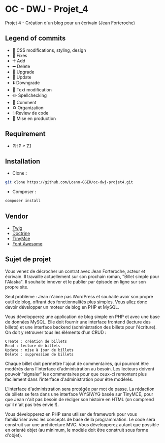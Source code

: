 # OC - DWJ - Projet_4
Projet 4 - Création d'un blog pour un écrivain (Jean Forteroche)

## Legend of commits
* :art: CSS modifications, styling, design
* :wrench: Fixes
* :heavy_plus_sign: Add
* :heavy_minus_sign: Delete
* 🚀 Upgrade
* 📌 Update
* :arrow_down: Downgrade
* :memo: Text modification
* :pencil2: Spellchecking
* 💬 Comment
* :recycle: Organization
* ✨Review de code
* 🤩 Mise en production

## Requirement
* PHP ≥ 7.1

## Installation
* Clone : 
```bash
git clone https://github.com/Loann-GGER/oc-dwj-projet4.git
```
* Composer :
``` bash
composer install
```

## Vendor
* [Twig](https://twig.symfony.com/doc/2.x/tags/if.html)
* [Doctrine](https://packagist.org/packages/composer/composer)
* [TinyMce](https://www.tiny.cloud/)
* [Font Awesome](https://fontawesome.com/)


## Sujet de projet

Vous venez de décrocher un contrat avec Jean Forteroche, acteur et écrivain. Il travaille actuellement sur son prochain roman, "Billet simple pour l'Alaska". Il souhaite innover et le publier par épisode en ligne sur son propre site.

Seul problème : Jean n'aime pas WordPress et souhaite avoir son propre outil de blog, offrant des fonctionnalités plus simples. Vous allez donc devoir développer un moteur de blog en PHP et MySQL.

Vous développerez une application de blog simple en PHP et avec une base de données MySQL. Elle doit fournir une interface frontend (lecture des billets) et une interface backend (administration des billets pour l'écriture). On doit y retrouver tous les éléments d'un CRUD :

    Create : création de billets
    Read : lecture de billets
    Update : mise à jour de billets
    Delete : suppression de billets

Chaque billet doit permettre l'ajout de commentaires, qui pourront être modérés dans l'interface d'administration au besoin.
Les lecteurs doivent pouvoir "signaler" les commentaires pour que ceux-ci remontent plus facilement dans l'interface d'administration pour être modérés.

L'interface d'administration sera protégée par mot de passe. La rédaction de billets se fera dans une interface WYSIWYG basée sur TinyMCE, pour que Jean n'ait pas besoin de rédiger son histoire en HTML (on comprend qu'il n'ait pas très envie !).

Vous développerez en PHP sans utiliser de framework pour vous familiariser avec les concepts de base de la programmation. Le code sera construit sur une architecture MVC. Vous développerez autant que possible en orienté objet (au minimum, le modèle doit être construit sous forme d'objet).
